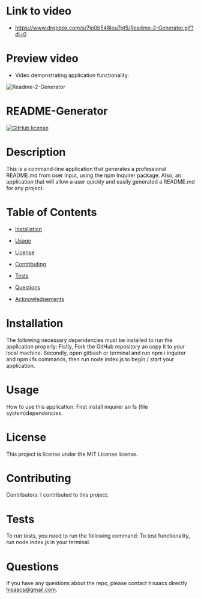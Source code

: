 
# Link to video

* https://www.dropbox.com/s/7lo0b548lou7pt5/Readme-2-Generator.gif?dl=0

# Preview video

* Video demonstrating application functionality.

![Readme-2-Generator](https://user-images.githubusercontent.com/19741669/105566906-994f6a80-5d69-11eb-9cea-ce2559b70058.gif)

# README-Generator
[![GitHub license](https://img.shields.io/badge/license-MIT-blue.svg)](https://github.com/hisaacs/README-Generator)

# Description

This is a command-line application that generates a professional README.md from user input, using the npm Inquirer package. Also, an application that will allow a user quickly and easily generated a README.md for any project.

# Table of Contents 

* [Installation](#installation)

* [Usage](#usage)

* [License](#license)

* [Contributing](#contributing)

* [Tests](#tests)

* [Questions](#questions)

* [Acknowledgements](#acknowledgements)

# Installation

The following necessary dependencies must be installed to run the application properly: Fistly, Fork the GitHub repository an copy it to your local machine. Secondly, open gitbash or terminal and run npm i inquirer and npm i fs commands, then run node index.js to begin / start your application.

# Usage

How to use this application. First install inquirer an fs (file system)dependencies.

# License

This project is license under the MIT License license.

# Contributing

​Contributors: I contributed to this project.

# Tests

To run tests, you need to run the following command: To test functionality, run node index.js in your terminal.

# Questions

If you have any questions about the repo, please contact hisaacs directly hisaacs@gmail.com.

